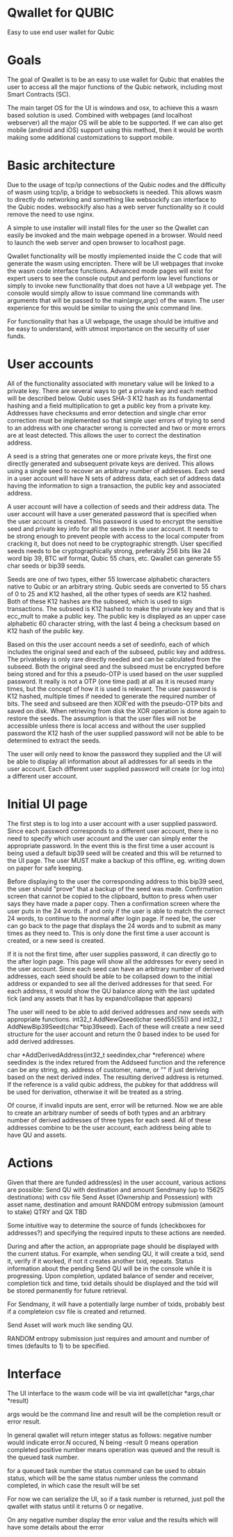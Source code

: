 # Qwallet for QUBIC
Easy to use end user wallet for Qubic

# Goals
The goal of Qwallet is to be an easy to use wallet for Qubic that enables the user to access all the major functions of the Qubic network, including most Smart Contracts (SC).

The main target OS for the UI is windows and osx, to achieve this a wasm based solution is used. Combined with webpages (and localhost webserver) all the major OS will be able to be supported. If we can also get mobile (android and iOS) support using this method, then it would be worth making some additional customizations to support mobile.


# Basic architecture
Due to the usage of tcp/ip connections of the Qubic nodes and the difficulty of wasm using tcp/ip, a bridge to websockets is needed. This allows wasm to directly do networking and something like websockify can interface to the Qubic nodes. websockify also has a web server functionality so it could remove the need to use nginx.

A simple to use installer will install files for the user so the Qwallet can easily be invoked and the main webpage opened in a browser. Would need to launch the web server and open browser to localhost page.

Qwallet functionality will be mostly implemented inside the C code that will generate the wasm using emcripten. There will be UI webpages that invoke the wasm code interface functions. Advanced mode pages will exist for expert users to see the console output and perform low level functions or simply to invoke new functionality that does not have a UI webpage yet. The console would simply allow to issue command line commands with arguments that will be passed to the main(argv,argc) of the wasm. The user experience for this would be similar to using the unix command line.

For functionality that has a UI webpage, the usage should be intuitive and be easy to understand, with utmost importance on the security of user funds.


# User accounts
All of the functionality associated with monetary value will be linked to a private key. There are several ways to get a private key and each method will be described below. Qubic uses SHA-3 K12 hash as its fundamental hashing and a field multiplication to get a public key from a private key. Addresses have checksums and error detection and single char error correction must be implemented so that simple user errors of trying to send to an address with one character wrong is corrected and two or more errors are at least detected. This allows the user to correct the destination address.

A seed is a string that generates one or more private keys, the first one directly generated and subsequent private keys are derived. This allows using a single seed to recover an arbitrary number of addresses. Each seed in a user account will have N sets of address data, each set of address data having the information to sign a transaction, the public key and associated address.

A user account will have a collection of seeds and their address data. The user account will have a user generated password that is specified when the user account is created. This password is used to encrypt the sensitive seed and private key info for all the seeds in the user account. It needs to be strong enough to prevent people with access to the local computer from cracking it, but does not need to be cryptographic strength. User specified seeds needs to be cryptographically strong, preferably 256 bits like 24 word bip 39, BTC wif format, Qubic 55 chars, etc. Qwallet can generate 55 char seeds or bip39 seeds.

Seeds are one of two types, either 55 lowercase alphabetic characters native to Qubic or an arbitrary string. Qubic seeds are converted to 55 chars of 0 to 25 and K12 hashed, all the other types of seeds are K12 hashed. Both of these K12 hashes are the subseed, which is used to sign transactions. The subseed is K12 hashed to make the private key and that is ecc_mult to make a public key. The public key is displayed as an upper case alphabetic 60 character string, with the last 4 being a checksum based on K12 hash of the public key.

Based on this the user account needs a set of seedinfo, each of which includes the original seed and each of the subseed, public key and address. The privatekey is only rare directly needed and can be calculated from the subseed. Both the original seed and the subseed must be encrypted before being stored and for this a pseudo-OTP is used based on the user supplied password. It really is not a OTP (one time pad) at all as it is reused many times, but the concept of how it is used is relevant. The user password is K12 hashed, multiple times if needed to generate the required number of bits. The seed and subseed are then XOR'ed with the pseudo-OTP bits and saved on disk. When retrieving from disk the XOR operation is done again to restore the seeds. The assumption is that the user files will not be accessible unless there is local access and without the user supplied password the K12 hash of the user supplied password will not be able to be determined to extract the seeds.

The user will only need to know the password they supplied and the UI will be able to display all information about all addresses for all seeds in the user account. Each different user supplied password will create (or log into) a different user account.


# Initial UI page
The first step is to log into a user account with a user supplied password. Since each password corresponds to a different user account, there is no need to specify which user account and the user can simply enter the appropriate password. In the event this is the first time a user account is being used a default bip39 seed will be created and this will be returned to the UI page. The user MUST make a backup of this offline, eg. writing down on paper for safe keeping.

Before displaying to the user the corresponding address to this bip39 seed, the user should "prove" that a backup of the seed was made. Confirmation screen that cannot be copied to the clipboard, button to press when user says they have made a paper copy. Then a confirmation screen where the user puts in the 24 words. If and only if the user is able to match the correct 24 words, to continue to the normal after login page. If need be, the user can go back to the page that displays the 24 words and to submit as many times as they need to. This is only done the first time a user account is created, or a new seed is created.

If it is not the first time, after user supplies password, it can directly go to the after login page. This page will show all the addresses for every seed in the user account. Since each seed can have an arbitrary number of derived addresses, each seed should be able to be collapsed down to the initial address or expanded to see all the derived addresses for that seed. For each address, it would show the QU balance along with the last updated tick (and any assets that it has by expand/collapse that appears)

The user will need to be able to add derived addresses and new seeds with appropriate functions. int32_t AddNewQseed(char seed55[55]) and int32_t AddNewBip39Seed(char *bip39seed). Each of these will create a new seed structure for the user account and return the 0 based index to be used for add derived addresses. 

char *AddDerivedAddress(int32_t seedindex,char *reference) where seedindex is the index retured from the Addseed function and the reference can be any string, eg. address of customer, name, or "" if just deriving based on the next derived index. The resulting derived address is returned. If the reference is a valid qubic address, the pubkey for that adddress will be used for derivation, otherwise it will be treated as a string.

Of course, if invalid inputs are sent, error will be returned. Now we are able to create an arbitrary number of seeds of both types and an arbitrary number of derived addresses of three types for each seed. All of these addresses combine to be the user account, each address being able to have QU and assets.


# Actions
Given that there are funded address(es) in the user account, various actions are possible:
Send QU with destination and amount
Sendmany (up to 15625 destinations) with csv file
Send Asset (Ownership and Possession) with asset name, destination and amount
RANDOM entropy submission (amount to stake)
QTRY and QX TBD

Some intuitive way to determine the source of funds (checkboxes for addresses?) and specifying the required inputs to these actions are needed.

During and after the action, an appropriate page should be displayed with the current status. For example, when sending QU, it will create a txid, send it, verify if it worked, if not it creates another txid, repeats. Status information about the pending Send QU will be in the console while it is progressing. Upon completion, updated balance of sender and receiver, completion tick and time, txid details should be displayed and the txid will be stored permanently for future retrieval.

For Sendmany, it will have a potentially large number of txids, probably best if a completeion csv file is created and returned.

Send Asset will work much like sending QU.

RANDOM entropy submission just requires and amount and number of times (defaults to 1) to be specified.

# Interface
The UI interface to the wasm code will be via int qwallet(char *args,char *result)

args would be the command line and result will be the completion result or error result.

In general qwallet will return integer status as follows:
negative number would indicate error.N occured, N being -result
0 means operation completed
positive number means operation was queued and the result is the queued task number.

for a queued task number the status command can be used to obtain status, which will be the same status number unless the command completed, in which case the result will be set

For now we can serialize the UI, so if a task number is returned, just poll the qwallet with status <tasknum> until it returns 0 or negative.

On any negative number display the error value and the results which will have some details about the error


